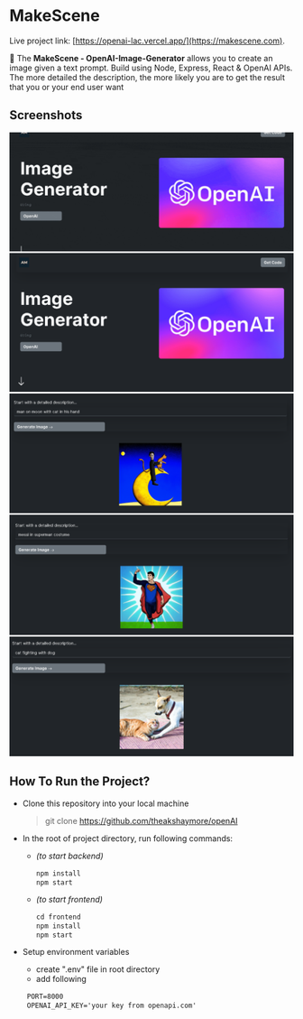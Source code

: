 # MakeScene

Live project link: [https://openai-lac.vercel.app/](https://makescene.com).

📸 The **MakeScene - OpenAI-Image-Generator** allows you to create an image given a text prompt. Build using Node, Express, React & OpenAI APIs. The more detailed the description, the more likely you are to get the result that you or your end user want

## Screenshots

![mindmap](./ss5.gif)
![mindmap](./ss1.png)
![mindmap](./ss2.png)
![mindmap](./ss3.png)
![mindmap](./ss4.png)

## How To Run the Project?

- Clone this repository into your local machine
  > git clone https://github.com/theakshaymore/openAI
- In the root of project directory, run following commands:

  >

  - _(to start backend)_

    ```
    npm install
    npm start

    ```

  - _(to start frontend)_
    ```
    cd frontend
    npm install
    npm start
    ```

- Setup environment variables
  >
  - create ".env" file in root directory
  - add following
  ```
   PORT=8000
   OPENAI_API_KEY='your key from openapi.com'
  ```
